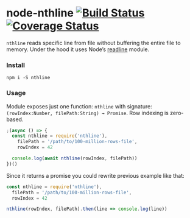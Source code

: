 # node-nthline [![Build Status](https://travis-ci.org/BorisChumichev/node-nthline.svg?branch=master)](https://travis-ci.org/BorisChumichev/node-nthline) [![Coverage Status](https://coveralls.io/repos/github/BorisChumichev/node-nthline/badge.svg)](https://coveralls.io/github/BorisChumichev/node-nthline)

`nthline` reads specific line from file without buffering the entire file to memory. Under the hood it uses Node’s [readline](https://nodejs.org/api/readline.html) module.

### Install

```
npm i -S nthline
```

### Usage

Module exposes just one function: `nthline` with signature: `(rowIndex:Number, filePath:String) → Promise`. Row indexing is zero-based.

```javascript
;(async () => {
  const nthline = require('nthline'),
    filePath = '/path/to/100-million-rows-file',
    rowIndex = 42

  console.log(await nthline(rowIndex, filePath))
})()
```

Since it returns a promise you could rewrite previous example like that:

```javascript
const nthline = require('nthline'),
  filePath = '/path/to/100-million-rows-file',
  rowIndex = 42

nthline(rowIndex, filePath).then(line => console.log(line))
```
